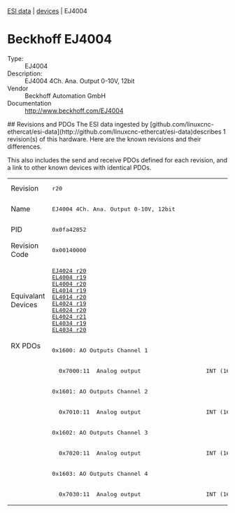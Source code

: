 <div class="nav"><a href="/esi-data">ESI data</a> | <a href="/esi-data/devices">devices</a> | EJ4004</div>

#  Beckhoff EJ4004

<dl>
  <dt>Type:</dt><dd>EJ4004</dd>
  <dt>Description:</dt><dd>EJ4004 4Ch. Ana. Output 0-10V, 12bit</dd>
  <dt>Vendor</dt><dd>Beckhoff Automation GmbH</dd>
  <dt>Documentation</dt><dd><a href="http://www.beckhoff.com/EJ4004">http://www.beckhoff.com/EJ4004</a></dd>
</dl>
## Revisions and PDOs
The ESI data ingested by [github.com/linuxcnc-ethercat/esi-data](http://github.com/linuxcnc-ethercat/esi-data)describes 1 revision(s) of this hardware.  Here are the known revisions and their differences.

This also includes the send and receive PDOs defined for each revision, and a link to other known devices with identical PDOs.

<table>
<tr >
<td class="first">Revision</td>
<td ><pre>r20</pre></td>
</tr>
<tr >
<td class="first">Name</td>
<td ><pre>EJ4004 4Ch. Ana. Output 0-10V, 12bit</pre></td>
</tr>
<tr >
<td class="first">PID</td>
<td ><pre>0x0fa42852</pre></td>
</tr>
<tr >
<td class="first">Revision Code</td>
<td ><pre>0x00140000</pre></td>
</tr>
<tr >
<td class="first">Equivalant Devices</td>
<td ><pre><a href="EJ4024">EJ4024 r20</a><br/><a href="EL4004">EL4004 r19</a><br/><a href="EL4004">EL4004 r20</a><br/><a href="EL4014">EL4014 r19</a><br/><a href="EL4014">EL4014 r20</a><br/><a href="EL4024">EL4024 r19</a><br/><a href="EL4024">EL4024 r20</a><br/><a href="EL4024">EL4024 r21</a><br/><a href="EL4034">EL4034 r19</a><br/><a href="EL4034">EL4034 r20</a></pre></td>
</tr>
<tr class="rxpdo pdosection">
<td class="first" rowspan=8 valign=top>RX PDOs</td>
<td><pre>0x1600: AO Outputs Channel 1</pre></td>
<td></td>
</tr>
<tr class="rxpdo">
<td ><pre>  0x7000:11  Analog output                   INT (16 bits)</pre></td>
</tr>
<tr class="rxpdo pdosection">
<td ><pre>0x1601: AO Outputs Channel 2</pre></td>
</tr>
<tr class="rxpdo">
<td ><pre>  0x7010:11  Analog output                   INT (16 bits)</pre></td>
</tr>
<tr class="rxpdo pdosection">
<td ><pre>0x1602: AO Outputs Channel 3</pre></td>
</tr>
<tr class="rxpdo">
<td ><pre>  0x7020:11  Analog output                   INT (16 bits)</pre></td>
</tr>
<tr class="rxpdo pdosection">
<td ><pre>0x1603: AO Outputs Channel 4</pre></td>
</tr>
<tr class="rxpdo">
<td ><pre>  0x7030:11  Analog output                   INT (16 bits)</pre></td>
</tr>
</table>
